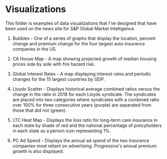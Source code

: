 # Visualizations

This folder is examples of data visualizations that I've designed that have been used on the news site for S&P Global Market Intelligence.

1. Bubbles - One of a series of graphs that display the location, percent change and premium change for the four largest auto insurance companies in the US.

2. CA House Map - A map showing projected growth of median housing prices side by side with fire hazard risk.

3. Global Interest Rates - A map displaying interest rates and periodic changes for the 15 largest countries by GDP.

4. Lloyds Scatter - Displays historical average combined ratios versus the change in the ratio in 2018 for each Lloyds syndicate.  The syndicates are placed into two categories where syndicates with a combined ratio over 100% for three consecutive years (purple) are separated from those that did not (green).

5. LTC Heat Map - Displays the loss ratio for long-term care insurance in each state by shade of red and the national percentage of policyholders in each state as a person icon representing 1%.

6. PC Ad Spend - Displays the annual ad spend of the two insurance companies most reliant on advertising. Progressive's annual premium growth is also displayed. 


